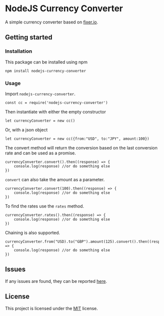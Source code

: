# NodeJS Currency Converter

A simple currency converter based on [fixer.io](http://fixer.io).

## Getting started

### Installation
This package can be installed using npm

```
npm install nodejs-currency-converter
```

### Usage
Import `nodejs-currency-converter`.

```
const cc = require('nodejs-currency-converter')
```

Then instantiate with either the empty constructor
```
let currencyConverter = new cc()
```
Or, with a json object
```
let currencyConverter = new cc({from:"USD", to:"JPY", amount:100})
```
<!-- convertCurrency(1, 'USD', 'BRL').then(response => response);
``` -->
The convert method will return the conversion based on the last conversion rate and can be used as a promise.
```
currencyConverter.convert().then((response) => {
    console.log(response) //or do something else
})
```
`convert` can also take the amount as a parameter.
```
currencyConverter.convert(100).then((response) => {
    console.log(response) //or do something else
})
```
To find the rates use the `rates` method.
```
currencyConverter.rates().then((response) => {
    console.log(response) //or do something else
})
```
Chaining is also supported. 
```
currencyConverter.from("USD).to("GBP").amount(125).convert().then((response) => {
    console.log(response) //or do something else
})
```

## Issues
If any issues are found, they can be reported [here](https://github.com/paul-shuvo/nodejs-currency-converter/issues).

## License

This project is licensed under the [MIT](LICENSE) license.
